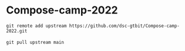 # Compose-camp-2022

```git remote add upstream https://github.com/dsc-gtbit/Compose-camp-2022.git``` <br><br>
```git pull upstream main```
